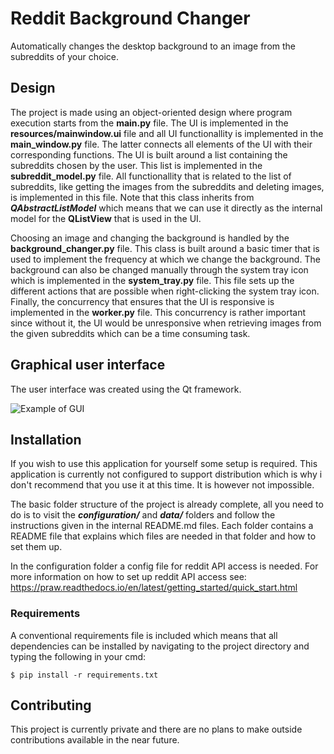 # Reddit Background Changer
Automatically changes the desktop background to an image from the subreddits of your choice.


## Design
The project is made using an object-oriented design where program execution starts from the **main.py** file. The UI is implemented
in the **resources/mainwindow.ui** file and all UI functionallity is implemented in the **main_window.py** file. The latter connects
all elements of the UI with their corresponding functions. The UI is built around a list containing the subreddits chosen by the user.
This list is implemented in the **subreddit_model.py** file. All functionallity that is related to the list of subreddits, like
getting the images from the subreddits and deleting images, is implemented in this file. Note that this class inherits from
***QAbstractListModel*** which means that we can use it directly as the internal model for the **QListView** that is used in the UI.

Choosing an image and changing the background is handled by the **background_changer.py** file. This class is built around a basic
timer that is used to implement the frequency at which we change the background. The background can also be changed manually through the 
system tray icon which is implemented in the **system_tray.py** file. This file sets up the different actions that are possible when
right-clicking the system tray icon. Finally, the concurrency that ensures that the UI is responsive is implemented in the **worker.py** file.
This concurrency is rather important since without it, the UI would be unresponsive when retrieving images from the given subreddits 
which can be a time consuming task.

## Graphical user interface
The user interface was created using the Qt framework.

![Example of GUI](https://i.imgur.com/F1cBRvL.png)

## Installation
If you wish to use this application for yourself some setup is required. This application is currently not configured to support
distribution which is why i don't recommend that you use it at this time. It is however not impossible.

The basic folder structure of the project is already complete, all you need to do is to visit the ***configuration/*** and ***data/*** 
folders and follow the instructions given in the internal README.md files. Each folder contains a README file that explains which files are
needed in that folder and how to set them up.

In the configuration folder a config file for reddit API access is needed. 
For more information on how to set up reddit API access see: https://praw.readthedocs.io/en/latest/getting_started/quick_start.html

### Requirements
A conventional requirements file is included which means that all dependencies can be installed by navigating to the project directory and typing the following in your cmd:
```
$ pip install -r requirements.txt
```

## Contributing
This project is currently private and there are no plans to make outside contributions available in the near future.
